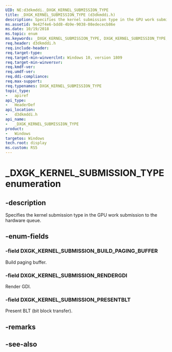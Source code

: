 ```yaml
---
UID: NE:d3dkmddi._DXGK_KERNEL_SUBMISSION_TYPE
title: _DXGK_KERNEL_SUBMISSION_TYPE (d3dkmddi.h)
description: Specifies the kernel submission type in the GPU work submission to the hardware queue.
ms.assetid: 9e42f4e6-bdd8-4b9e-9038-08edececb86e
ms.date: 10/19/2018
ms.topic: enum
ms.keywords: _DXGK_KERNEL_SUBMISSION_TYPE, DXGK_KERNEL_SUBMISSION_TYPE, 
req.header: d3dkmddi.h
req.include-header:
req.target-type:
req.target-min-winverclnt: Windows 10, version 1809
req.target-min-winversvr:
req.kmdf-ver:
req.umdf-ver:
req.ddi-compliance:
req.max-support:
req.typenames: DXGK_KERNEL_SUBMISSION_TYPE
topic_type: 
-	apiref
api_type: 
-	HeaderDef
api_location: 
-	d3dkmddi.h
api_name: 
-	_DXGK_KERNEL_SUBMISSION_TYPE
product:
-	Windows
targetos: Windows
tech.root: display
ms.custom: RS5
---
```


# _DXGK_KERNEL_SUBMISSION_TYPE enumeration

## -description

Specifies the kernel submission type in the GPU work submission to the hardware queue.

## -enum-fields

### -field DXGK_KERNEL_SUBMISSION_BUILD_PAGING_BUFFER

Build paging buffer.

### -field DXGK_KERNEL_SUBMISSION_RENDERGDI

Render GDI.

### -field DXGK_KERNEL_SUBMISSION_PRESENTBLT

Present BLT (bit block transfer).

## -remarks

## -see-also
